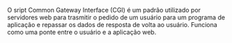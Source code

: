 O sript Common Gateway Interface (CGI) é um padrão utilizado por servidores web para trasmitir o pedido de um usuário para um programa de aplicação e repassar os dados de resposta de volta ao usuário. Funciona como uma ponte entre o usuário e a aplicação web.
